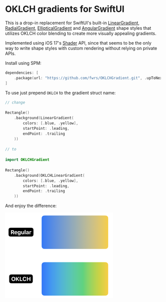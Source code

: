 # OKLCH gradients for SwiftUI

This is a drop-in replacement for SwiftUI's built-in [LinearGradient](https://developer.apple.com/documentation/swiftui/lineargradient), [RadialGradient](https://developer.apple.com/documentation/swiftui/radialgradient), [EllipticalGradient](https://developer.apple.com/documentation/swiftui/ellipticalgradient) and [AngularGradient](https://developer.apple.com/documentation/swiftui/angulargradient) shape styles that utilizes OKLCH color blending to create more visually appealing gradients.

Implemented using iOS 17's [Shader](https://developer.apple.com/documentation/swiftui/shader) API, since that seems to be the only way to write shape styles with custom rendering without relying on private APIs.

Install using SPM:

```swift
dependencies: [
    .package(url: "https://github.com/fwrs/OKLCHGradient.git", .upToNextMajor(from: "1.0.5"))
]
```

To use just prepend `OKLCH` to the gradient struct name:

```swift
// change

Rectangle()
    .background(LinearGradient(
        colors: [.blue, .yellow],
        startPoint: .leading,
        endPoint: .trailing
    ))

// to

import OKLCHGradient

Rectangle()
    .background(OKLCHLinearGradient(
        colors: [.blue, .yellow],
        startPoint: .leading,
        endPoint: .trailing
    ))
```

And enjoy the difference:

<img src="Misc/Demonstration.png" alt="Screenshot comparing a regular SwiftUI gradient to an OKLCH gradient. The regular gradient utilizes a grey color as an intermediate between blue and yellow colors, while OKLCH uses green, which is the color positioned between blue and yellow on a standard color wheel." width="350px" />
